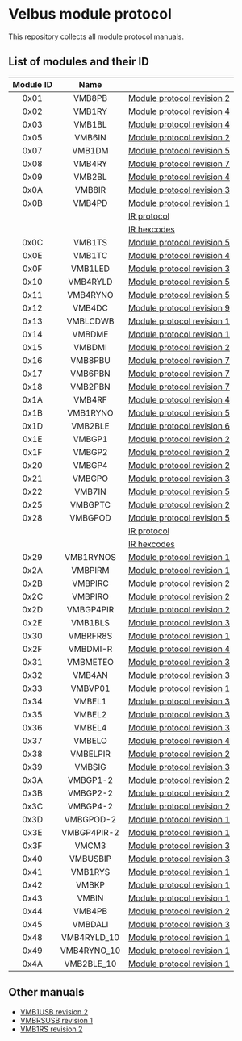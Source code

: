 # Velbus module protocol
This repository collects all module protocol manuals.

## List of modules and their ID

| Module ID | Name | |
|:-:|:-:|---|
| 0x01 | VMB8PB | [Module protocol revision 2](protocol_vmb8pb.pdf)
| 0x02 | VMB1RY | [Module protocol revision 4](protocol_vmb1ry.pdf)
| 0x03 | VMB1BL | [Module protocol revision 4](protocol_vmb1bl.pdf)
| 0x05 | VMB6IN | [Module protocol revision 2](protocol_vmb7in.pdf)
| 0x07 | VMB1DM | [Module protocol revision 5](protocol_vmb1dm.pdf)
| 0x08 | VMB4RY | [Module protocol revision 7](protocol_vmb4ry.pdf)
| 0x09 | VMB2BL | [Module protocol revision 4](protocol_vmb2bl.pdf)
| 0x0A | VMB8IR | [Module protocol revision 3](protocol_vmb8ir.pdf)
| 0x0B | VMB4PD | [Module protocol revision 1](protocol_vmb4pd.pdf)
|      |        | [IR protocol](protocol_vmb4pd_ir.pdf)
|      |        | [IR hexcodes](protocol_vmb4pd_ir_hexcodes.pdf)
| 0x0C | VMB1TS | [Module protocol revision 5](protocol_vmb1ts.pdf)
| 0x0E | VMB1TC | [Module protocol revision 4](protocol_vmb1tc.pdf)
| 0x0F | VMB1LED | [Module protocol revision 3](protocol_vmb1led.pdf)
| 0x10 | VMB4RYLD | [Module protocol revision 5](protocol_vmb4ryld.pdf)
| 0x11 | VMB4RYNO | [Module protocol revision 5](protocol_vmb4ryno.pdf)
| 0x12 | VMB4DC | [Module protocol revision 9](protocol_vmb4dc.pdf)
| 0x13 | VMBLCDWB | [Module protocol revision 1](protocol_vmblcdwb.pdf)
| 0x14 | VMBDME | [Module protocol revision 1](protocol_vmbdme.pdf)
| 0x15 | VMBDMI | [Module protocol revision 2](protocol_vmbdmi.pdf)
| 0x16 | VMB8PBU | [Module protocol revision 7](protocol_vmb8pbu.pdf)
| 0x17 | VMB6PBN | [Module protocol revision 7](protocol_vmb6pbn.pdf)
| 0x18 | VMB2PBN | [Module protocol revision 7](protocol_vmb2pbn.pdf)
| 0x1A | VMB4RF | [Module protocol revision 4](protocol_vmb4rf.pdf)
| 0x1B | VMB1RYNO | [Module protocol revision 5](protocol_vmb1ryno.pdf)
| 0x1D | VMB2BLE | [Module protocol revision 6](protocol_vmb2ble.pdf)
| 0x1E | VMBGP1 | [Module protocol revision 2](protocol_vmbgp1_2_4.pdf)
| 0x1F | VMBGP2 | [Module protocol revision 2](protocol_vmbgp1_2_4.pdf)
| 0x20 | VMBGP4 | [Module protocol revision 2](protocol_vmbgp1_2_4.pdf)
| 0x21 | VMBGPO | [Module protocol revision 3](protocol_vmbgpo_vmbgptc.pdf)
| 0x22 | VMB7IN | [Module protocol revision 5](protocol_vmb7in.pdf)
| 0x25 | VMBGPTC | [Module protocol revision 2](protocol_vmbgpo_vmbgptc.pdf)
| 0x28 | VMBGPOD | [Module protocol revision 5](protocol_vmbgpod.pdf)
|      |         | [IR protocol](protocol_vmbgpod_ir.pdf)
|      |         | [IR hexcodes](protocol_vmbgpod_ir_hexcodes.pdf)
| 0x29 | VMB1RYNOS | [Module protocol revision 1](protocol_vmb1rynos.pdf)
| 0x2A | VMBPIRM | [Module protocol revision 1](protocol_vmbpirm.pdf)
| 0x2B | VMBPIRC | [Module protocol revision 2](protocol_vmbpirc.pdf)
| 0x2C | VMBPIRO | [Module protocol revision 2](protocol_vmbpiro.pdf)
| 0x2D | VMBGP4PIR | [Module protocol revision 2](protocol_vmbgp4pir.pdf)
| 0x2E | VMB1BLS | [Module protocol revision 3](protocol_vmb1bls.pdf)
| 0x30 | VMBRFR8S | [Module protocol revision 1](protocol_vmbrfr8s.pdf)
| 0x2F | VMBDMI-R | [Module protocol revision 4](protocol_vmbdmi_r.pdf)
| 0x31 | VMBMETEO | [Module protocol revision 3](protocol_vmbmeteo.pdf)
| 0x32 | VMB4AN | [Module protocol revision 3](protocol_vmb4an.pdf)
| 0x33 | VMBVP01 | [Module protocol revision 1](protocol_vmbvp01.pdf)
| 0x34 | VMBEL1 | [Module protocol revision 3](protocol_vmbel1_2_4.pdf)
| 0x35 | VMBEL2 | [Module protocol revision 3](protocol_vmbel1_2_4.pdf)
| 0x36 | VMBEL4 | [Module protocol revision 3](protocol_vmbel1_2_4.pdf)
| 0x37 | VMBELO | [Module protocol revision 4](protocol_vmbelo.pdf)
| 0x38 | VMBELPIR | [Module protocol revision 2](protocol_vmbelpir.pdf)
| 0x39 | VMBSIG | [Module protocol revision 3](protocol_vmbsig_vmbusbip_vmcm3.pdf)
| 0x3A | VMBGP1-2 | [Module protocol revision 2](protocol_vmbgp1_2_4_ed2.pdf)
| 0x3B | VMBGP2-2 | [Module protocol revision 2](protocol_vmbgp1_2_4_ed2.pdf)
| 0x3C | VMBGP4-2 | [Module protocol revision 2](protocol_vmbgp1_2_4_ed2.pdf)
| 0x3D | VMBGPOD-2 | [Module protocol revision 1](protocol_vmbgpod_ed2.pdf)
| 0x3E | VMBGP4PIR-2 | [Module protocol revision 1](protocol_vmbgp4pir_ed2.pdf)
| 0x3F | VMCM3 | [Module protocol revision 3](protocol_vmbsig_vmbusbip_vmcm3.pdf)
| 0x40 | VMBUSBIP | [Module protocol revision 3](protocol_vmbsig_vmbusbip_vmcm3.pdf)
| 0x41 | VMB1RYS | [Module protocol revision 1](protocol_vmb1rys.pdf)
| 0x42 | VMBKP | [Module protocol revision 1](protocol_vmbkp.pdf)
| 0x43 | VMBIN | [Module protocol revision 1](protocol_vmbin.pdf)
| 0x44 | VMB4PB | [Module protocol revision 2](protocol_vmb4pb.pdf)
| 0x45 | VMBDALI | [Module protocol revision 3](protocol_vmbdali.pdf)
| 0x48 | VMB4RYLD_10 | [Module protocol revision 1](protocol_vmb4ryld_10.pdf)
| 0x49 | VMB4RYNO_10 | [Module protocol revision 1](protocol_vmb4ryno_10.pdf)
| 0x4A | VMB2BLE_10 | [Module protocol revision 1](protocol_vmb2ble_10.pdf)

## Other manuals

* [VMB1USB revision 2](protocol_vmb1usb.pdf)
* [VMBRSUSB revision 1](protocol_vmbrsusb.pdf)
* [VMB1RS revision 2](protocol_vmb1rs.pdf)
